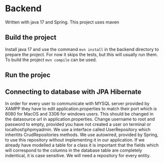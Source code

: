 # Backend

Written with java 17 and Spring. This project uses maven

## Build the project
Install java 17 and use the command `mvn install` in the backend directory to prepare the project. For now it skips the tests, but this will usually run them. To build the project `mvn compile` can be used.

## Run the projec

## Connecting to database with JPA Hibernate
In order for every user to communicate with MYSQL server provided by XAMPP they have to
edit application.properties to match their port which is 8080 for MacOS and 3306 for windows users. This should be changed in the datasource url in application.properties. Change username to root and password to empty, provided you have not created a user on terminal or localhost\phpmyadmin\. We use a interface called UserRepository which inheritits CrudRepositories methods. We use autowired, provided by Spring, to use this repository without implementing it in our application. If we already have modelled a table for a class it is important that the fields which will correspond to the columns in the database table are completely indentical, it is case sensitive. We will need a repository for every entity. 